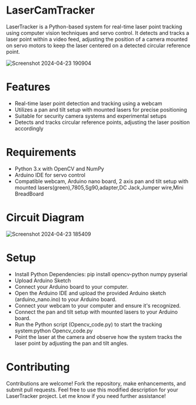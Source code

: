 # LaserCamTracker
LaserTracker is a Python-based system for real-time laser point tracking using computer vision techniques and servo control. It detects and tracks a laser point within a video feed, adjusting the position of a camera mounted on servo motors to keep the laser centered on a detected circular reference point. 


![Screenshot 2024-04-23 190904](https://github.com/Chetan-Khichar/LaserCamTracker/assets/167883153/a05148e3-4cf8-44cb-be9b-3a9e29bd3cea)

# Features
* Real-time laser point detection and tracking using a webcam
* Utilizes a pan and tilt setup with mounted lasers for precise positioning
* Suitable for security camera systems and experimental setups
* Detects and tracks circular reference points, adjusting the laser position accordingly

# Requirements
* Python 3.x with OpenCV and NumPy
* Arduino IDE for servo control
* Compatible webcam, Arduino nano board, 2 axis pan and tilt setup with mounted lasers(green),7805,Sg90,adapter,DC Jack,Jumper wire,Mini BreadBoard

# Circuit Diagram

![Screenshot 2024-04-23 185409](https://github.com/Chetan-Khichar/LaserCamTracker/assets/167883153/4e0c0e95-f059-4aab-a3c2-add8b4c409bd)


# Setup
* Install Python Dependencies:
  pip install opencv-python numpy pyserial
* Upload Arduino Sketch
* Connect your Arduino board to your computer.
* Open the Arduino IDE and upload the provided Arduino sketch (arduino_nano.ino) to your Arduino board.
* Connect your webcam to your computer and ensure it's recognized.
* Connect the pan and tilt setup with mounted lasers to your Arduino board.
* Run the Python script (Opencv_code.py) to start the tracking system:python Opencv_code.py
* Point the laser at the camera and observe how the system tracks the laser point by adjusting the pan and tilt angles.

# Contributing
Contributions are welcome! Fork the repository, make enhancements, and submit pull requests.
Feel free to use this modified description for your LaserTracker project. Let me know if you need further assistance!
